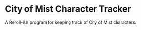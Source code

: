 # City of Mist Character Tracker
A Reroll-ish program for keeping track of City of Mist characters.

